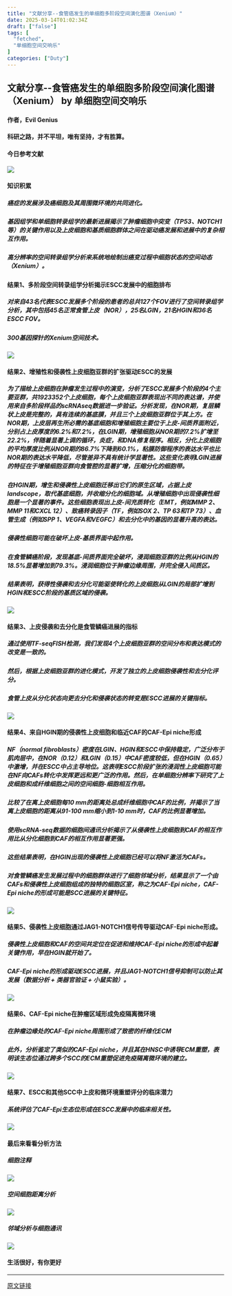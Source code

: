 ```yaml
---
title: "文献分享--食管癌发生的单细胞多阶段空间演化图谱（Xenium）"
date: 2025-03-14T01:02:34Z
draft: ["false"]
tags: [
  "fetched",
  "单细胞空间交响乐"
]
categories: ["Duty"]
---
```

文献分享--食管癌发生的单细胞多阶段空间演化图谱（Xenium） by 单细胞空间交响乐
------
<div><h4 data-line="0"><span leaf="">作者，Evil Genius</span></h4><h4 data-line="2"><span leaf="">科研之路，并不平坦，唯有坚持，才有胜算。</span></h4><h4 data-line="4"><span leaf="">今日参考文献</span></h4><section nodeleaf=""><img data-imgfileid="100011507" data-type="other" data-ratio="0.5972222222222222" data-w="1080" data-src="https://mmbiz.qpic.cn/mmbiz_jpg/srXAibe95MmmdcCDFAb763kKRfeQSdibYKn25d4hII85TjkIhLgxstXZvCDiaH4ecfszZrNibv6wEsHVbH2KboSxjg/640?wx_fmt=other&amp;from=appmsg" src="https://mmbiz.qpic.cn/mmbiz_jpg/srXAibe95MmmdcCDFAb763kKRfeQSdibYKn25d4hII85TjkIhLgxstXZvCDiaH4ecfszZrNibv6wEsHVbH2KboSxjg/640?wx_fmt=other&amp;from=appmsg"></section><h4 data-line="7"><span leaf="">知识积累</span></h4><h5 data-line="8"><span leaf=""><span textstyle="">癌症的发展涉及癌细胞及其周围微环境的共同进化。</span></span></h5><h5 data-line="9"><span leaf=""><span textstyle="">基因组学和单细胞转录组学的最新进展揭示了肿瘤细胞中突变（TP53、NOTCH1等）的关键作用以及上皮细胞和基质细胞群体之间在驱动癌发展和进展中的复杂相互作用。</span></span></h5><h5 data-line="10"><span leaf=""><span textstyle="">高分辨率的空间转录组学分析来系统地绘制出癌变过程中细胞状态的空间动态（Xenium）。</span></span></h5><h4 data-line="12"><span leaf="">结果1、多阶段空间转录组学分析揭示ESCC发展中的细胞排布</span></h4><h5 data-line="13"><span leaf="">对来自43名代表ESCC发展多个阶段的患者的总共127个FOV进行了空间转录组学分析，其中包括45名正常食管上皮（NOR），25名LGIN，21名HGIN和36名ESCC FOV。</span></h5><h5 data-line="14"><span leaf=""><span textstyle="">300基因探针的Xenium空间技术。</span></span></h5><section nodeleaf=""><img data-imgfileid="100011508" data-type="other" data-ratio="1.2408622305529522" data-w="1067" data-src="https://mmbiz.qpic.cn/mmbiz_jpg/srXAibe95MmmdcCDFAb763kKRfeQSdibYK9sl0UWOlVQzIh2CV3MEuphgedRnCqNoxoFGCVM3HE9pSg1AnuEnQwg/640?wx_fmt=other&amp;from=appmsg" src="https://mmbiz.qpic.cn/mmbiz_jpg/srXAibe95MmmdcCDFAb763kKRfeQSdibYK9sl0UWOlVQzIh2CV3MEuphgedRnCqNoxoFGCVM3HE9pSg1AnuEnQwg/640?wx_fmt=other&amp;from=appmsg"></section><h4 data-line="17"><span leaf="">结果2、增殖性和侵袭性上皮细胞亚群的扩张驱动ESCC的发展</span></h4><h5 data-line="18"><span leaf="">为了描绘上皮细胞在肿瘤发生过程中的演变，分析了ESCC发展多个阶段的4个主要亚群，共1923352个上皮细胞，每个上皮细胞亚群表现出不同的表达谱，并使用来自多阶段样品的scRNAseq数据进一步验证。分析发现，在NOR期，复层鳞状上皮是完整的，具有连续的基底膜，并且三个上皮细胞亚群位于其上方。在NOR期，上皮层再生所必需的基底细胞和增殖细胞主要位于上皮-间质界面附近，分别占上皮厚度的6.2%和7.2%，在LGIN期，增殖细胞从NOR期的7.2%扩增至22.2%，伴随着显著上调的循环，炎症，和DNA修复程序。相反，分化上皮细胞的平均厚度比例从NOR期的86.7%下降到60.1%，粘膜防御程序的表达水平也比NOR期的表达水平降低，尽管差异不具有统计学显著性。这些变化表明LGIN进展的特征在于增殖细胞亚群向食管腔的显著扩增，压缩分化的细胞带。</span></h5><h5 data-line="20"><span leaf="">在HGIN期，增生和侵袭性上皮细胞迁移出它们的原生区域，占据上皮landscope，取代基底细胞，并收缩分化的细胞域。从增殖细胞中出现侵袭性细胞是一个显著的事件。这些细胞表现出上皮-间充质转化（EMT，例如MMP 2、MMP 11和CXCL 12）、致癌转录因子（TF，例如SOX 2、TP 63和TP 73）、血管生成（例如SPP 1、VEGFA和VEGFC）和去分化中的基因的显著升高的表达。</span></h5><h5 data-line="21"><span leaf="">侵袭性细胞可能在破坏上皮-基质界面中起作用。</span></h5><h5 data-line="22"><span leaf="">在食管鳞癌阶段，发现基底-间质界面完全破坏，浸润细胞亚群的比例从HGIN的18.5%显著增加到79.3%。浸润细胞位于肿瘤边缘周围，并完全侵入间质区。</span></h5><h5 data-line="23"><span leaf="">结果表明，获得性侵袭和去分化可能驱使转化的上皮细胞从LGIN的局部扩增到HGIN和ESCC阶段的基质区域的侵袭。</span></h5><section nodeleaf=""><img data-imgfileid="100011511" data-type="other" data-ratio="1.2712962962962964" data-w="1080" data-src="https://mmbiz.qpic.cn/mmbiz_jpg/srXAibe95MmmdcCDFAb763kKRfeQSdibYKEAkjM7vWKNnec7jRV9d20M7kGmfImRnqTHYu7ur7Arc42JyGMF0Rjw/640?wx_fmt=other&amp;from=appmsg" src="https://mmbiz.qpic.cn/mmbiz_jpg/srXAibe95MmmdcCDFAb763kKRfeQSdibYKEAkjM7vWKNnec7jRV9d20M7kGmfImRnqTHYu7ur7Arc42JyGMF0Rjw/640?wx_fmt=other&amp;from=appmsg"></section><h4 data-line="26"><span leaf="">结果3、上皮侵袭和去分化是食管鳞癌进展的指标</span></h4><h5 data-line="27"><span leaf="">通过使用TF-seqFISH检测，我们发现4个上皮细胞亚群的空间分布和表达模式的改变是一致的。</span></h5><h5 data-line="28"><span leaf="">然后，根据上皮细胞亚群的进化模式，开发了独立的上皮细胞侵袭性和去分化评分。</span></h5><h5 data-line="29"><span leaf="">食管上皮从分化状态向更去分化和侵袭状态的转变是ESCC进展的关键指标。</span></h5><section nodeleaf=""><img data-imgfileid="100011510" data-type="other" data-ratio="1.2666666666666666" data-w="1080" data-src="https://mmbiz.qpic.cn/mmbiz_jpg/srXAibe95MmmdcCDFAb763kKRfeQSdibYKU9Hlr9ZWMCJh3rCvU0iawzMHpPz4jkkiaxBVDyV1gp3NicxWx9AeZqLwg/640?wx_fmt=other&amp;from=appmsg" src="https://mmbiz.qpic.cn/mmbiz_jpg/srXAibe95MmmdcCDFAb763kKRfeQSdibYKU9Hlr9ZWMCJh3rCvU0iawzMHpPz4jkkiaxBVDyV1gp3NicxWx9AeZqLwg/640?wx_fmt=other&amp;from=appmsg"></section><h4 data-line="32"><span leaf="">结果4、来自HGIN期的侵袭性上皮细胞和临近CAF的CAF-Epi niche形成</span></h4><h5 data-line="33"><span leaf="">NF（normal fibroblasts）密度在LGIN、HGIN和ESCC中保持稳定，广泛分布于肌肉层中，在NOR（0.12）和LGIN（0.15）中CAF密度较低，但在HGIN（0.65）中激增，并在ESCC中占主导地位。这表明ESCC阶段扩张的浸润性上皮细胞可能在NF向CAFs转化中发挥更远和更广泛的作用。然后，在单细胞分辨率下研究了上皮细胞和成纤维细胞之间的空间细胞-细胞相互作用。</span></h5><h5 data-line="34"><span leaf="">比较了在离上皮细胞每10 mm的距离处总成纤维细胞中CAF的比例，并揭示了当离上皮细胞的距离从91-100 mm缩小到1-10 mm时，CAF的比例显著增加。</span></h5><h5 data-line="35"><span leaf="">使用scRNA-seq数据的细胞间通讯分析揭示了从侵袭性上皮细胞到CAF的相互作用比从分化细胞到CAF的相互作用显著更强。</span></h5><h5 data-line="36"><span leaf="">这些结果表明，在HGIN出现的侵袭性上皮细胞已经可以将NF激活为CAFs。</span></h5><h5 data-line="37"><span leaf="">对食管鳞癌发生发展过程中的细胞群体进行了细胞邻域分析，结果显示了一个由CAFs和侵袭性上皮细胞组成的独特的细胞区室，称之为CAF-Epi niche，CAF-Epi niche的形成可能是SCC进展的关键特征。</span></h5><section nodeleaf=""><img data-imgfileid="100011509" data-type="other" data-ratio="1.2972222222222223" data-w="1080" data-src="https://mmbiz.qpic.cn/mmbiz_jpg/srXAibe95MmmdcCDFAb763kKRfeQSdibYKibQTeBcQrZI3GXbcF2EibsOLwJNx7audEBcy2ZZ1uJHQernguYod2z1w/640?wx_fmt=other&amp;from=appmsg" src="https://mmbiz.qpic.cn/mmbiz_jpg/srXAibe95MmmdcCDFAb763kKRfeQSdibYKibQTeBcQrZI3GXbcF2EibsOLwJNx7audEBcy2ZZ1uJHQernguYod2z1w/640?wx_fmt=other&amp;from=appmsg"></section><h4 data-line="40"><span leaf="">结果5、侵袭性上皮细胞通过JAG1-NOTCH1信号传导驱动CAF-Epi niche形成。</span></h4><h5 data-line="41"><span leaf="">侵袭性上皮细胞和CAF的空间共定位在促进和维持CAF-Epi niche的形成中起着关键作用，早在HGIN就开始了。</span></h5><h5 data-line="42"><span leaf="">CAF-Epi niche的形成驱动ESCC进展，并且JAG1-NOTCH1信号抑制可以防止其发展（数据分析 + 类器官验证 + 小鼠实验）。</span></h5><section nodeleaf=""><img data-imgfileid="100011519" data-type="other" data-ratio="1.1907407407407407" data-w="1080" data-src="https://mmbiz.qpic.cn/mmbiz_jpg/srXAibe95MmmdcCDFAb763kKRfeQSdibYKrg5jqtX5p4Cic1h9nWy1wibpIVtmibn2c1QLU2ia9KibNcDRPjFJkakjSEw/640?wx_fmt=other&amp;from=appmsg" src="https://mmbiz.qpic.cn/mmbiz_jpg/srXAibe95MmmdcCDFAb763kKRfeQSdibYKrg5jqtX5p4Cic1h9nWy1wibpIVtmibn2c1QLU2ia9KibNcDRPjFJkakjSEw/640?wx_fmt=other&amp;from=appmsg"></section><h4 data-line="45"><span leaf="">结果6、CAF-Epi niche在肿瘤区域形成免疫隔离微环境</span></h4><h5 data-line="46"><span leaf="">在肿瘤边缘处的CAF-Epi niche周围形成了致密的纤维化ECM</span></h5><h5 data-line="47"><span leaf="">此外，分析鉴定了类似的CAF-Epi niche，并且其在HNSC中诱导ECM重塑，表明该生态位通过跨多个SCC的ECM重塑促进免疫隔离微环境的建立。</span></h5><section nodeleaf=""><img data-imgfileid="100011518" data-type="other" data-ratio="1.2944444444444445" data-w="1080" data-src="https://mmbiz.qpic.cn/mmbiz_jpg/srXAibe95MmmdcCDFAb763kKRfeQSdibYKcLhkl2In4TtUGqtIaaYF6nK9enV8QLXt3rjGhGicehSrO93sIiazkTzg/640?wx_fmt=other&amp;from=appmsg" src="https://mmbiz.qpic.cn/mmbiz_jpg/srXAibe95MmmdcCDFAb763kKRfeQSdibYKcLhkl2In4TtUGqtIaaYF6nK9enV8QLXt3rjGhGicehSrO93sIiazkTzg/640?wx_fmt=other&amp;from=appmsg"></section><h4 data-line="50"><span leaf="">结果7、ESCC和其他SCC中上皮和微环境重塑评分的临床潜力</span></h4><h5 data-line="51"><span leaf="">系统评估了CAF-Epi生态位形成在ESCC发展中的临床相关性。</span></h5><section nodeleaf=""><img data-imgfileid="100011513" data-type="other" data-ratio="1.2731481481481481" data-w="1080" data-src="https://mmbiz.qpic.cn/mmbiz_jpg/srXAibe95MmmdcCDFAb763kKRfeQSdibYKQ7hwwx9npzUn7GyFG3HRQfxaicYH9nc3XboiaG6ibCRCjG61H8ZsgfLIg/640?wx_fmt=other&amp;from=appmsg" src="https://mmbiz.qpic.cn/mmbiz_jpg/srXAibe95MmmdcCDFAb763kKRfeQSdibYKQ7hwwx9npzUn7GyFG3HRQfxaicYH9nc3XboiaG6ibCRCjG61H8ZsgfLIg/640?wx_fmt=other&amp;from=appmsg"></section><h4 data-line="54"><span leaf="">最后来看看分析方法</span></h4><h5 data-line="55"><span leaf="">细胞注释</span></h5><section nodeleaf=""><img data-imgfileid="100011512" data-type="other" data-ratio="0.44294003868471954" data-w="1034" data-src="https://mmbiz.qpic.cn/mmbiz_jpg/srXAibe95MmmdcCDFAb763kKRfeQSdibYKPKhibz8bgdrFlueFbI0orZqmImyu6trs5tMldszNPzMCNa9ib6N4jiaAA/640?wx_fmt=other&amp;from=appmsg" src="https://mmbiz.qpic.cn/mmbiz_jpg/srXAibe95MmmdcCDFAb763kKRfeQSdibYKPKhibz8bgdrFlueFbI0orZqmImyu6trs5tMldszNPzMCNa9ib6N4jiaAA/640?wx_fmt=other&amp;from=appmsg"></section><h5 data-line="57"><span leaf="">空间细胞距离分析</span></h5><section nodeleaf=""><img data-imgfileid="100011514" data-type="other" data-ratio="0.40490196078431373" data-w="1020" data-src="https://mmbiz.qpic.cn/mmbiz_jpg/srXAibe95MmmdcCDFAb763kKRfeQSdibYKvIgnZsdZ6ow99OBVer4jFCMD683QmDWLiaDfiabhD13WyBia1SP68bEFw/640?wx_fmt=other&amp;from=appmsg" src="https://mmbiz.qpic.cn/mmbiz_jpg/srXAibe95MmmdcCDFAb763kKRfeQSdibYKvIgnZsdZ6ow99OBVer4jFCMD683QmDWLiaDfiabhD13WyBia1SP68bEFw/640?wx_fmt=other&amp;from=appmsg"></section><h5 data-line="59"><span leaf="">邻域分析与细胞通讯</span></h5><section nodeleaf=""><img data-imgfileid="100011520" data-type="other" data-ratio="0.31929480901077373" data-w="1021" data-src="https://mmbiz.qpic.cn/mmbiz_jpg/srXAibe95MmmdcCDFAb763kKRfeQSdibYKEe4l35cicgILpX7pMgHEkwF4mJ99rndPrJIqicwpvCwMOwceQdPpWJDw/640?wx_fmt=other&amp;from=appmsg" src="https://mmbiz.qpic.cn/mmbiz_jpg/srXAibe95MmmdcCDFAb763kKRfeQSdibYKEe4l35cicgILpX7pMgHEkwF4mJ99rndPrJIqicwpvCwMOwceQdPpWJDw/640?wx_fmt=other&amp;from=appmsg"></section><h4 data-line="62"><span leaf="">生活很好，有你更好</span></h4><section nodeleaf=""><mp-common-cpsad data-templateid="list" data-traceid="c131abf8-81e9-4f0f-8786-4591bf141374" data-goodssouce="1" data-pid="104_3246675912" data-appuin="undefined" data-cpsversion="test/20241128_feat_click_message"></mp-common-cpsad></section><p><mp-style-type data-value="3"></mp-style-type></p></div>  
<hr>
<a href="https://mp.weixin.qq.com/s/exwN1UMyhqDI3YDHL_Yu8g",target="_blank" rel="noopener noreferrer">原文链接</a>
